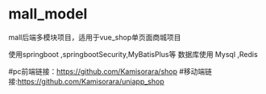 # mall_model
mall后端多模块项目，适用于vue_shop单页面商城项目

使用springboot ,springbootSecurity,MyBatisPlus等
数据库使用 Mysql ,Redis

#pc前端链接：https://github.com/Kamisorara/shop
#移动端链接:https://github.com/Kamisorara/uniapp_shop
